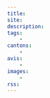 ```yaml
---
title: 
site: 
description: 
tags:
    - 
cantons: 
    - 
avis:
    - 
images:
    - 
rss: 
---
```


